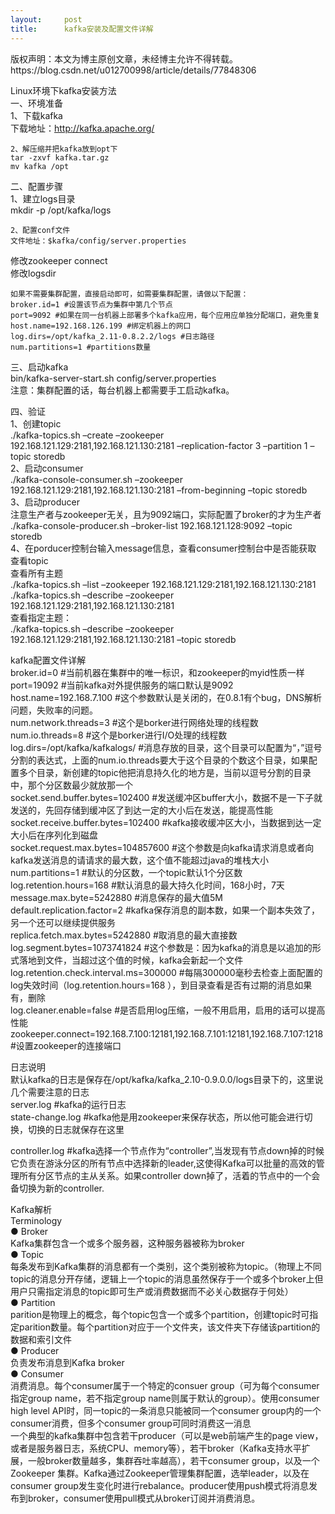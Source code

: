 ```yaml
---
layout:     post
title:      kafka安装及配置文件详解
---
```

<div id="article_content" class="article_content clearfix csdn-tracking-statistics" data-pid="blog" data-mod="popu_307" data-dsm="post">
								<div class="article-copyright">
					版权声明：本文为博主原创文章，未经博主允许不得转载。					https://blog.csdn.net/u012700998/article/details/77848306				</div>
								            <div id="content_views" class="markdown_views prism-atom-one-dark">
							<!-- flowchart 箭头图标 勿删 -->
							<svg xmlns="http://www.w3.org/2000/svg" style="display: none;"><path stroke-linecap="round" d="M5,0 0,2.5 5,5z" id="raphael-marker-block" style="-webkit-tap-highlight-color: rgba(0, 0, 0, 0);"></path></svg>
							<p>Linux环境下kafka安装方法 <br>
一、环境准备 <br>
    1、下载kafka <br>
    下载地址：<a href="http://kafka.apache.org/" rel="nofollow">http://kafka.apache.org/</a></p>

<pre><code>2、解压缩并把kafka放到opt下
tar -zxvf kafka.tar.gz
mv kafka /opt
</code></pre>

<p>二、配置步骤 <br>
    1、建立logs目录 <br>
   mkdir -p /opt/kafka/logs</p>

<pre><code>2、配置conf文件
文件地址：$kafka/config/server.properties
</code></pre>

<p>修改zookeeper connect <br>
   修改logsdir</p>

<pre><code>如果不需要集群配置，直接启动即可，如需要集群配置，请做以下配置：
broker.id=1 #设置该节点为集群中第几个节点
port=9092 #如果在同一台机器上部署多个kafka应用，每个应用应单独分配端口，避免重复
host.name=192.168.126.199 #绑定机器上的网口
log.dirs=/opt/kafka_2.11-0.8.2.2/logs #日志路径
num.partitions=1 #partitions数量
</code></pre>

<p>三、启动kafka <br>
    bin/kafka-server-start.sh config/server.properties <br>
    注意：集群配置的话，每台机器上都需要手工启动kafka。</p>

<p>四、验证 <br>
    1、创建topic <br>
    ./kafka-topics.sh –create –zookeeper 192.168.121.129:2181,192.168.121.130:2181 –replication-factor 3 –partition 1 –topic storedb <br>
    2、启动consumer <br>
    ./kafka-console-consumer.sh –zookeeper 192.168.121.129:2181,192.168.121.130:2181 –from-beginning –topic storedb <br>
    3、启动producer <br>
    注意生产者与zookeeper无关，且为9092端口，实际配置了broker的才为生产者 <br>
./kafka-console-producer.sh –broker-list 192.168.121.128:9092 –topic storedb <br>
4、在porducer控制台输入message信息，查看consumer控制台中是否能获取 <br>
查看topic <br>
查看所有主题 <br>
./kafka-topics.sh –list –zookeeper 192.168.121.129:2181,192.168.121.130:2181 <br>
./kafka-topics.sh –describe –zookeeper 192.168.121.129:2181,192.168.121.130:2181 <br>
查看指定主题： <br>
./kafka-topics.sh –describe –zookeeper 192.168.121.129:2181,192.168.121.130:2181 –topic storedb</p>

<p>kafka配置文件详解 <br>
broker.id=0  #当前机器在集群中的唯一标识，和zookeeper的myid性质一样 <br>
port=19092 #当前kafka对外提供服务的端口默认是9092 <br>
host.name=192.168.7.100 #这个参数默认是关闭的，在0.8.1有个bug，DNS解析问题，失败率的问题。 <br>
num.network.threads=3 #这个是borker进行网络处理的线程数 <br>
num.io.threads=8 #这个是borker进行I/O处理的线程数 <br>
log.dirs=/opt/kafka/kafkalogs/ #消息存放的目录，这个目录可以配置为“，”逗号分割的表达式，上面的num.io.threads要大于这个目录的个数这个目录，如果配置多个目录，新创建的topic他把消息持久化的地方是，当前以逗号分割的目录中，那个分区数最少就放那一个 <br>
socket.send.buffer.bytes=102400 #发送缓冲区buffer大小，数据不是一下子就发送的，先回存储到缓冲区了到达一定的大小后在发送，能提高性能 <br>
socket.receive.buffer.bytes=102400 #kafka接收缓冲区大小，当数据到达一定大小后在序列化到磁盘 <br>
socket.request.max.bytes=104857600 #这个参数是向kafka请求消息或者向kafka发送消息的请请求的最大数，这个值不能超过java的堆栈大小 <br>
num.partitions=1 #默认的分区数，一个topic默认1个分区数 <br>
log.retention.hours=168 #默认消息的最大持久化时间，168小时，7天 <br>
message.max.byte=5242880  #消息保存的最大值5M <br>
default.replication.factor=2  #kafka保存消息的副本数，如果一个副本失效了，另一个还可以继续提供服务 <br>
replica.fetch.max.bytes=5242880  #取消息的最大直接数 <br>
log.segment.bytes=1073741824 #这个参数是：因为kafka的消息是以追加的形式落地到文件，当超过这个值的时候，kafka会新起一个文件 <br>
log.retention.check.interval.ms=300000 #每隔300000毫秒去检查上面配置的log失效时间（log.retention.hours=168 ），到目录查看是否有过期的消息如果有，删除 <br>
log.cleaner.enable=false #是否启用log压缩，一般不用启用，启用的话可以提高性能 <br>
zookeeper.connect=192.168.7.100:12181,192.168.7.101:12181,192.168.7.107:1218 #设置zookeeper的连接端口</p>

<p>日志说明 <br>
默认kafka的日志是保存在/opt/kafka/kafka_2.10-0.9.0.0/logs目录下的，这里说几个需要注意的日志 <br>
server.log #kafka的运行日志 <br>
state-change.log  #kafka他是用zookeeper来保存状态，所以他可能会进行切换，切换的日志就保存在这里</p>

<p>controller.log #kafka选择一个节点作为“controller”,当发现有节点down掉的时候它负责在游泳分区的所有节点中选择新的leader,这使得Kafka可以批量的高效的管理所有分区节点的主从关系。如果controller down掉了，活着的节点中的一个会备切换为新的controller.</p>

<p>Kafka解析 <br>
Terminology <br>
  ● Broker  <br>
Kafka集群包含一个或多个服务器，这种服务器被称为broker <br>
  ● Topic  <br>
每条发布到Kafka集群的消息都有一个类别，这个类别被称为topic。（物理上不同topic的消息分开存储，逻辑上一个topic的消息虽然保存于一个或多个broker上但用户只需指定消息的topic即可生产或消费数据而不必关心数据存于何处） <br>
  ● Partition  <br>
parition是物理上的概念，每个topic包含一个或多个partition，创建topic时可指定parition数量。每个partition对应于一个文件夹，该文件夹下存储该partition的数据和索引文件 <br>
  ● Producer  <br>
负责发布消息到Kafka broker <br>
  ● Consumer  <br>
消费消息。每个consumer属于一个特定的consuer group（可为每个consumer指定group name，若不指定group name则属于默认的group）。使用consumer high level API时，同一topic的一条消息只能被同一个consumer group内的一个consumer消费，但多个consumer group可同时消费这一消息 <br>
一个典型的kafka集群中包含若干producer（可以是web前端产生的page view，或者是服务器日志，系统CPU、memory等），若干broker（Kafka支持水平扩展，一般broker数量越多，集群吞吐率越高），若干consumer group，以及一个 Zookeeper 集群。Kafka通过Zookeeper管理集群配置，选举leader，以及在consumer group发生变化时进行rebalance。producer使用push模式将消息发布到broker，consumer使用pull模式从broker订阅并消费消息。</p>            </div>
						<link href="https://csdnimg.cn/release/phoenix/mdeditor/markdown_views-9e5741c4b9.css" rel="stylesheet">
                </div>
